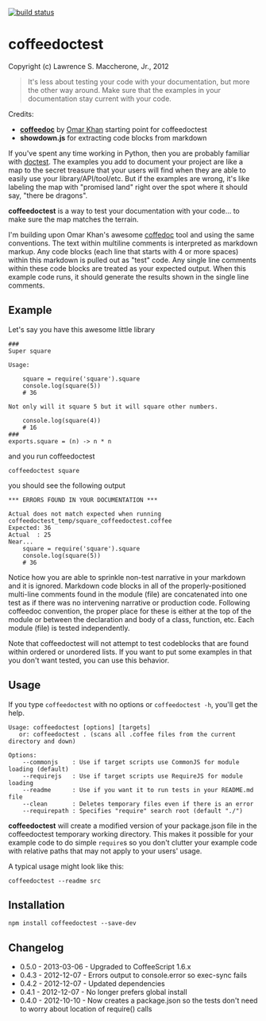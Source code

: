 [![build status](https://secure.travis-ci.org/lmaccherone/coffeedoctest.png)](http://travis-ci.org/lmaccherone/coffeedoctest)
# coffeedoctest #
Copyright (c) Lawrence S. Maccherone, Jr., 2012

> It's less about testing your code with your documentation, but more the other way around.
> Make sure that the examples in your documentation stay current with your code.

Credits:

* [**coffeedoc**](https://github.com/omarkhan/coffeedoc) by [Omar Khan](http://omarkhan.me) starting point for coffeedoctest
* **showdown.js** for extracting code blocks from markdown

If you've spent any time working in Python, then you are probably familiar with 
[doctest](http://docs.python.org/release/2.5.2/lib/module-doctest.html). The examples you add to document
your project are like a map to the secret treasure that your users will find when they are able to easily
use your library/API/tool/etc. But if the examples are wrong, it's like labeling the map with 
"promised land" right over the spot where it should say, "there be dragons".

**coffeedoctest** is a way to test your documentation with your code... to make sure the map matches the terrain.

I'm building upon Omar Khan's awesome [coffedoc](https://github.com/omarkhan/coffeedoc) tool and using the 
same conventions. The text within multiline comments is interpreted as markdown markup. Any code blocks (each line 
that starts with 4 or more spaces) within this markdown is pulled out as "test" code. Any single line comments 
within these code blocks are treated as your expected output. When this example code runs, it should generate 
the results shown in the single line comments.

## Example ##

Let's say you have this awesome little library

    ###
    Super square
    
    Usage:
        
        square = require('square').square
        console.log(square(5))
        # 36
        
    Not only will it square 5 but it will square other numbers.
    
        console.log(square(4))
        # 16
    ###
    exports.square = (n) -> n * n   
    
and you run coffeedoctest

    coffeedoctest square
    
you should see the following output

    *** ERRORS FOUND IN YOUR DOCUMENTATION ***
    
    Actual does not match expected when running coffeedoctest_temp/square_coffeedoctest.coffee
    Expected: 36
    Actual  : 25
    Near...
        square = require('square').square
        console.log(square(5))
        # 36

Notice how you are able to sprinkle non-test narrative in your markdown and it is ignored. Markdown
code blocks in all of the properly-positioned multi-line comments found in the 
module (file) are  concatenated into one test as if there was no intervening narrative or production 
code. Following coffeedoc convention, the proper place for these is either at the top of the module or
between the declaration and body of a class, function, etc. Each module (file) is tested
independently.

Note that coffeedoctest will not attempt to test codeblocks that are found within ordered or unordered
lists. If you want to put some examples in that you don't want tested, you can use this behavior.

## Usage ##

If you type `coffeedoctest` with no options or `coffeedoctest -h`, you'll get the help.

    Usage: coffeedoctest [options] [targets]
       or: coffeedoctest . (scans all .coffee files from the current directory and down)
    
    Options:
        --commonjs    : Use if target scripts use CommonJS for module loading (default)
        --requirejs   : Use if target scripts use RequireJS for module loading
        --readme      : Use if you want it to run tests in your README.md file
        --clean       : Deletes temporary files even if there is an error
        --requirepath : Specifies "require" search root (default "./")
        
**coffeedoctest** will create a modified version of your package.json file in the coffeedoctest temporary 
working directory. This makes it possible for your example code to do simple `require`s so you don't 
clutter your example code with relative paths that may not apply to your users' usage.

A typical usage might look like this:

    coffeedoctest --readme src

## Installation ##

    npm install coffeedoctest --save-dev
    
## Changelog ##

* 0.5.0 - 2013-03-06 - Upgraded to CoffeeScript 1.6.x
* 0.4.3 - 2012-12-07 - Errors output to console.error so exec-sync fails
* 0.4.2 - 2012-12-07 - Updated dependencies
* 0.4.1 - 2012-12-07 - No longer prefers global install
* 0.4.0 - 2012-10-10 - Now creates a package.json so the tests don't need to worry about location of require() calls
    